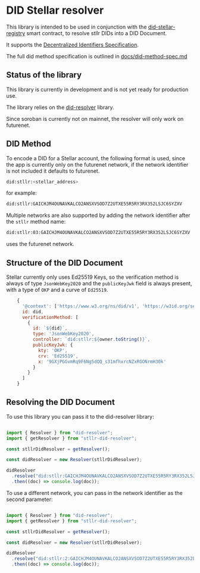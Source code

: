 # DID Stellar resolver

This library is intended to be used in conjunction with the [did-stellar-registry](https://github.com/Mavennet/did-stellar-registry) smart contract, to resolve stllr DIDs into a DID Document.

It supports the [Decentralized Identifiers Specification](https://w3c.github.io/did-core/).

The full did method specification is outlined in [docs/did-method-spec.md](docs/did-method-spec.md)

## Status of the library

This library is currently in development and is not yet ready for production use.

The library relies on the [did-resolver](https://github.com/decentralized-identity/did-resolver) library.

Since soroban is currently not on mainnet, the resolver will only work on futurenet.


## DID Method

To encode a DID for a Stellar account, the following format is used, since the app is currently only on the futurenet network, if the network identifier is not included it defaults to futurenet.

```bash
did:stllr:<stellar_address>
```

for example:

```bash
did:stllr:GAICHJM4OUNAVKALCO2ANSXVSOD7Z2UTXE55R5RY3RX352LSJC6SYZXV
```

Multiple networks are also supported by adding the network identifier after the `stllr` method name:

```bash
did:stllr:03:GAICHJM4OUNAVKALCO2ANSXVSOD7Z2UTXE55R5RY3RX352LSJC6SYZXV
```

uses the futurenet network.

## Structure of the DID Document

Stellar currently only uses Ed25519 Keys, so the verification method is always of type `JsonWebKey2020` and the `publicKeyJwk` field is always present, with a type of `OKP` and a curve of `Ed25519`.

```javascript
    {
      '@context': ['https://www.w3.org/ns/did/v1', 'https://w3id.org/security/suites/jws-2020/v1'],
      id: did,
      verificationMethod: [
        {
          id: `${did}`,
          type: 'JsonWebKey2020',
          controller: `did:stllr:${owner.toString()}`,
          publicKeyJwk: {
            kty: 'OKP',
            crv: 'Ed25519',
            x: '9GXjPGGvmRq9F6Ng5dQQ_s31mfhxrcNZxRGONrmH30k'
          }
        }
      ]
    }
```

## Resolving the DID Document

To use this library you can pass it to the did-resolver library:

```javascript

import { Resolver } from "did-resolver";
import { getResolver } from "stllr-did-resolver";

const stllrDidResolver = getResolver();

const didResolver = new Resolver(stllrDidResolver);

didResolver
  .resolve("did:stllr:GAICHJM4OUNAVKALCO2ANSXVSOD7Z2UTXE55R5RY3RX352LSJC6SYZXV")
  .then((doc) => console.log(doc));

```
To use a different network, you can pass in the network identifier as the second parameter:

```javascript

import { Resolver } from "did-resolver";
import { getResolver } from "stllr-did-resolver";

const stllrDidResolver = getResolver();

const didResolver = new Resolver(stllrDidResolver);

didResolver
  .resolve("did:stllr:2:GAICHJM4OUNAVKALCO2ANSXVSOD7Z2UTXE55R5RY3RX352LSJC6SYZXV")
  .then((doc) => console.log(doc));

```
